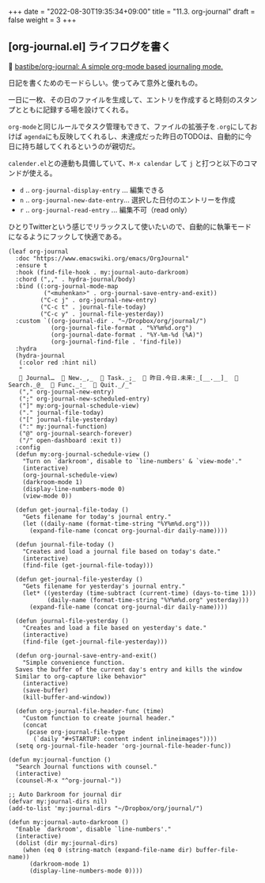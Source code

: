 +++
date = "2022-08-30T19:35:34+09:00"
title = "11.3. org-journal"
draft = false
weight = 3
+++
## [org-journal.el] ライフログを書く
🔗 [bastibe/org-journal: A simple org-mode based journaling mode.](https://github.com/bastibe/org-journal) 

日記を書くためのモードらしい。使ってみて意外と優れもの。

一日に一枚、その日のファイルを生成して、エントリを作成すると時刻のスタンプとともに記録する場を設けてくれる。

`org-mode`と同じルールでタスク管理もできて、ファイルの拡張子を`.org`にしておけば `agenda`にも反映してくれるし、未達成だった昨日のTODOは、自動的に今日に持ち越してくれるというのが親切だ。

`calender.el`との連動も具備していて、`M-x calendar` して `j` と打つと以下のコマンドが使える。

* `d` .. `org-journal-display-entry` ... 編集できる 
* `n` .. `org-journal-new-date-entry`... 選択した日付のエントリーを作成
* `r` .. `org-journal-read-entry` ... 編集不可（read only）

ひとりTwitterという感じでリラックスして使いたいので、自動的に執筆モードになるようにフックして快適である。

```elisp
(leaf org-journal
  :doc "https://www.emacswiki.org/emacs/OrgJournal"
  :ensure t
  :hook (find-file-hook . my:journal-auto-darkroom)
  :chord (",," . hydra-journal/body)
  :bind ((:org-journal-mode-map
		  ("<muhenkan>" . org-journal-save-entry-and-exit))
		 ("C-c j" . org-journal-new-entry)
		 ("C-c t" . journal-file-today)
		 ("C-c y" . journal-file-yesterday))
  :custom `((org-journal-dir . "~/Dropbox/org/journal/")
			(org-journal-file-format . "%Y%m%d.org")
			(org-journal-date-format . "%Y-%m-%d (%A)")
			(org-journal-find-file . 'find-file))
  :hydra
  (hydra-journal
   (:color red :hint nil)
   "
    Journal…   New._,_   Task._;_   昨日.今日.未来:_[__.__]_   Search._@_   Func._:_   Quit._/_"
   ("," org-journal-new-entry)
   (";" org-journal-new-scheduled-entry)
   ("]" my:org-journal-schedule-view)
   ("." journal-file-today)
   ("[" journal-file-yesterday)
   (":" my:journal-function)
   ("@" org-journal-search-forever)
   ("/" open-dashboard :exit t))
  :config
  (defun my:org-journal-schedule-view ()
	"Turn on `darkroom', disable to `line-numbers' & `view-mode'."
	(interactive)
	(org-journal-schedule-view)
	(darkroom-mode 1)
	(display-line-numbers-mode 0)
	(view-mode 0))

  (defun get-journal-file-today ()
	"Gets filename for today's journal entry."
	(let ((daily-name (format-time-string "%Y%m%d.org")))
      (expand-file-name (concat org-journal-dir daily-name))))

  (defun journal-file-today ()
	"Creates and load a journal file based on today's date."
	(interactive)
	(find-file (get-journal-file-today)))

  (defun get-journal-file-yesterday ()
	"Gets filename for yesterday's journal entry."
	(let* ((yesterday (time-subtract (current-time) (days-to-time 1)))
           (daily-name (format-time-string "%Y%m%d.org" yesterday)))
      (expand-file-name (concat org-journal-dir daily-name))))

  (defun journal-file-yesterday ()
	"Creates and load a file based on yesterday's date."
	(interactive)
	(find-file (get-journal-file-yesterday)))

  (defun org-journal-save-entry-and-exit()
	"Simple convenience function.
  Saves the buffer of the current day's entry and kills the window
  Similar to org-capture like behavior"
	(interactive)
	(save-buffer)
	(kill-buffer-and-window))

  (defun org-journal-file-header-func (time)
	"Custom function to create journal header."
	(concat
	 (pcase org-journal-file-type
       (`daily "#+STARTUP: content indent inlineimages"))))
  (setq org-journal-file-header 'org-journal-file-header-func))

(defun my:journal-function ()
  "Search Journal functions with counsel."
  (interactive)
  (counsel-M-x "^org-journal-"))

;; Auto Darkroom for journal dir
(defvar my:journal-dirs nil)
(add-to-list 'my:journal-dirs "~/Dropbox/org/journal/")

(defun my:journal-auto-darkroom ()
  "Enable `darkroom', disable `line-numbers'."
  (interactive)
  (dolist (dir my:journal-dirs)
	(when (eq 0 (string-match (expand-file-name dir) buffer-file-name))
	  (darkroom-mode 1)
	  (display-line-numbers-mode 0))))
```
